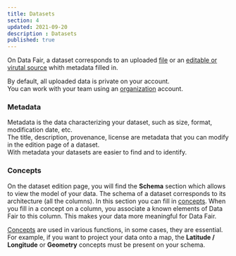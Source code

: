 ```yaml
---
title: Datasets
section: 4
updated: 2021-09-20
description : Datasets
published: true
---
```



On Data Fair, a dataset corresponds to an uploaded [file](./user-guide-backoffice/file-formats) or an [editable or virutal source](./user-guide-backoffice/import-dataset) whith metadata filled in.

By default, all uploaded data is private on your account.  
You can work with your team using an [organization](./user-guide-backoffice/organisation) account.

### Metadata

Metadata is the data characterizing your dataset, such as size, format, modification date, etc.  
The title, description, provenance, license are metadata that you can modify in the edition page of a dataset.  
With metadata your datasets are easier to find and to identify.

### Concepts  

On the dataset edition page, you will find the **Schema** section which allows to view the model of your data. The schema of a dataset corresponds to its architecture (all the columns). In this section you can fill in [concepts](./user-guide-backoffice/concept). When you fill in a concept on a column, you associate a known elements of Data Fair to this column. This makes your data more meaningful for Data Fair.

[Concepts](./user-guide-backoffice/concept) are used in various functions, in some cases, they are essential. For example, if you want to project your data onto a map, the **Latitude / Longitude** or **Geometry** concepts must be present on your schema.
